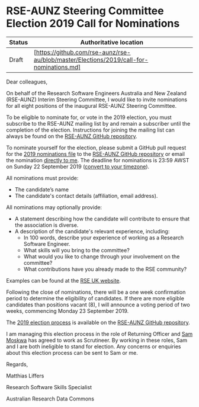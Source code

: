 # RSE-AUNZ Steering Committee Election 2019 Call for Nominations

| Status | Authoritative location |
| --- | --- |
| Draft | [https://github.com/rse-aunz/rse-au/blob/master/Elections/2019/call-for-nominations.md] |

Dear colleagues,

On behalf of the Research Software Engineers Australia and New Zealand (RSE-AUNZ)
Interim Steering Committee, I would like to invite nominations for all eight
positions of the inaugural RSE-AUNZ Steering Committee.

To be eligible to nominate for, or vote in the 2019 election, you must subscribe
to the RSE-AUNZ mailing list by  and remain a subscriber until the completion of
the election. Instructions for joining the mailing list can always be found on
the [RSE-AUNZ GitHub repository](https://github.com/rse-aunz/rse-au).

To nominate yourself for the election, please submit a GitHub pull request for the
[2019 nominations file](https://github.com/rse-aunz/rse-au/Elections/2019/nominations.md)
to the [RSE-AUNZ GitHub repository](https://github.com/rse-aunz/rse-au) or email
the nomination [directly to me](mailto:matthias.liffers@ardc.edu.au). The deadline
for nominations is 23:59 AWST on Sunday 22 September 2019 ([convert to your timezone](https://www.timeanddate.com/worldclock/fixedtime.html?continent=australasia&sort=1&p1=196&iso=20190915T2359&msg=RSE-AUNZ%20Nominations%20Deadline)).

All nominations must provide:
* The candidate’s name
* The candidate's contact details (affiliation, email address).

All nominations may optionally provide:
* A statement describing how the candidate will contribute to ensure that the association is diverse.
* A description of the candidate's relevant experience, including:
   * In 100 words, describe your experience of working as a Research Software Engineer.
   * What skills will you bring to the committee?
   * What would you like to change through your involvement on the committee?
   * What contributions have you already made to the RSE community?

Examples can be found at the [RSE UK website](https://rse.ac.uk/conf2017/agm-vote-new-committee-members/).

Following the close of nominations, there will be a one week confirmation period
to determine the eligibility of candidates. If there are more eligible candidates
than positions vacant (8), I will announce a voting period of two weeks, commencing
Monday 23 September 2019.

The [2019 election process](https://github.com/rse-aunz/rse-au/Elections/2019/nominations.md)
is available on the [RSE-AUNZ GitHub repository](https://github.com/rse-aunz/rse-au).

I am managing this election process in the role of Returning Officer and
[Sam Moskwa](mailto:Sam.Moskwa@aero.edu.au) has agreed to work as Scrutineer. By
working in these roles, Sam and I are both ineligible to stand for election.
Any concerns or enquiries about this election process can be sent to Sam or me.

Regards,

Matthias Liffers

Research Software Skills Specialist

Australian Research Data Commons
